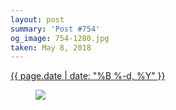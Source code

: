 ```yaml
---
layout: post
summary: 'Post #754'
og_image: 754-1280.jpg
taken: May 8, 2018
---
```


<div class="post">
 <time>
  <a href="/754">
   {{ page.date | date: "%B %-d, %Y" }}
  </a>
 </time>
 <a href="/754">
  <figure data-taken="5/8/2018">
   <img sizes="(min-width: 700px) 50vw, calc(100vw - 2rem)" src="{{ site.assets_url }}/754-640.jpg" srcset="{{ site.assets_url }}/754-320.jpg 320w, {{ site.assets_url }}/754-640.jpg 640w, {{ site.assets_url }}/754-960.jpg 960w, {{ site.assets_url }}/754-1280.jpg 1280w"/>
  </figure>
 </a>
</div>
